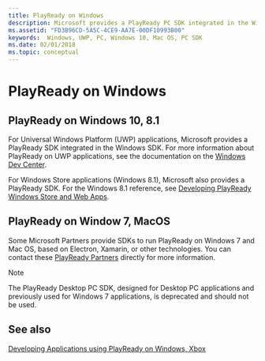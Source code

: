 ```yaml
---
title: PlayReady on Windows
description: Microsoft provides a PlayReady PC SDK integrated in the Windows SDK.
ms.assetid: "FD3B96CD-5A5C-4CE9-AA7E-00DF10993B00"
keywords:  Windows, UWP, PC, Windows 10, Mac OS, PC SDK
ms.date: 02/01/2018
ms.topic: conceptual
---
```


# PlayReady on Windows

## PlayReady on Windows 10, 8.1

For Universal Windows Platform (UWP) applications, Microsoft provides a PlayReady SDK integrated in the Windows SDK. For more information about PlayReady on UWP applications, see the documentation on the [Windows Dev Center](/windows/uwp/audio-video-camera/playready-client-sdk).

For Windows Store applications (Windows 8.1), Microsoft also provides a PlayReady SDK. For the Windows 8.1 reference, see [Developing PlayReady Windows Store and Web Apps](/previous-versions/windows/apps/dn468834(v=ieb.10)).

## PlayReady on Window 7, MacOS

Some Microsoft Partners provide SDKs to run PlayReady on Windows 7 and Mac OS, based on Electron, Xamarin, or other technologies. You can contact these [PlayReady Partners](https://www.microsoft.com/playready/partners/) directly for more information.

> [!NOTE]
> The PlayReady Desktop PC SDK, designed for Desktop PC applications and previously used for Windows 7 applications, is deprecated and should not be used.

## See also

[Developing Applications using PlayReady on Windows, Xbox](developing-applications.md#developing_applications_windows_xbox)
